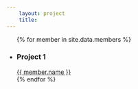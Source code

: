 ```yaml
--- 
    layout: project
    title: 
--- 
```

  <ul class="list-group">
      {% for member in site.data.members %}
      <li  class="list-group-item">
         <span>
            <h3> Project 1 </h3>
            <a  href="https://github.com/{{ member.github }}">
               {{ member.name }}
            </a>
         <span>
      </li>
      {% endfor %}
   </ul>

   <!-- <ul class="list-group">
  {% for post in site.tags[tag] %}
     <a class="list-group-item"  href="{{site.baseurl}}{{post.url}}" rel="bookmark" title="Permanent Link to {{site.baseurl}}{{post.url}}">
            {{post.title}} &nbsp;&nbsp;| &nbsp; &nbsp; <small>{{post.date | date: "%b %d, %Y" }}</small> </a>
  {% endfor %} -->

